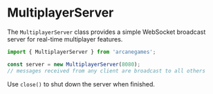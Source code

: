 # MultiplayerServer

The `MultiplayerServer` class provides a simple WebSocket broadcast server for
real-time multiplayer features.

```ts
import { MultiplayerServer } from 'arcanegames';

const server = new MultiplayerServer(8080);
// messages received from any client are broadcast to all others
```

Use `close()` to shut down the server when finished.
